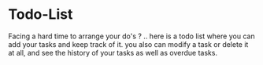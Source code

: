 # Todo-List
Facing a hard time to arrange your do's ? .. here is a todo list where you can add your tasks and keep track of it.
you also can modify a task or delete it at all, and see the history of your tasks as well as overdue tasks.
